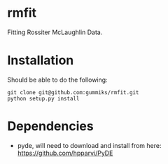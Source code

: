 # rmfit

Fitting Rossiter McLaughlin Data.

# Installation

Should be able to do the following:

```
git clone git@github.com:gummiks/rmfit.git
python setup.py install
```

# Dependencies

- pyde, will need to download and install from here: https://github.com/hpparvi/PyDE


